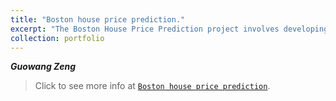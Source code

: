 ```yaml
---
title: "Boston house price prediction."
excerpt: "The Boston House Price Prediction project involves developing a machine learning model to predict housing prices in the Boston area. By analyzing various features such as crime rate, number of rooms, and proximity to employment centers, we aim to accurately estimate property values. Through data preprocessing, model training, and evaluation, our goal is to create a reliable prediction model that can assist in real estate decision-making. The project aims to provide valuable insights into the factors influencing housing prices and contribute to the field of real estate analytics.![houseprice](/images/houseprice.png){: .align-center }"
collection: portfolio
---
```


***Guowang Zeng***

> Click to see more info at [`Boston house price prediction`](/files/houseprice.html "see it on html").
